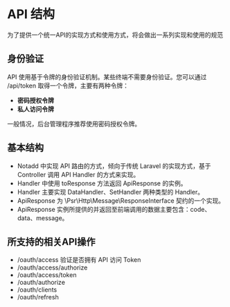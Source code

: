 # API 结构

为了提供一个统一API的实现方式和使用方式，将会做出一系列实现和使用的规范

## 身份验证

API 使用基于令牌的身份验证机制。某些终端不需要身份验证。您可以通过 /api/token 取得一个令牌，主要有两种令牌：

* **密码授权令牌**
* **私人访问令牌**

一般情况，后台管理程序推荐使用密码授权令牌。

## 基本结构

* Notadd 中实现 API 路由的方式，倾向于传统 Laravel 的实现方式，基于 Controller 调用 API Handler 的方式来实现。
* Handler 中使用 toResponse 方法返回 ApiResponse 的实例。
* Handler 主要实现 DataHandler、SetHandler 两种类型的 Handler。
* ApiResponse 为 \Psr\Http\Message\ResponseInterface 契约的一个实现。
* ApiResponse 实例所提供的并返回至前端调用的数据主要包含：code、data、message。

## 所支持的相关API操作

* /oauth/access 验证是否拥有 API 访问 Token
* /oauth/access/authorize
* /oauth/access/token
* /oauth/authorize
* /oauth/clients
* /oauth/refresh